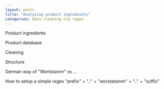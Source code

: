 ```yaml
---
layout: posts
title: "Analyzing product ingredients"
categories: data cleaning nlp regex
---
```


Product ingredients 

Product database

Cleaning


Structure

German way of "Wortstamm" vs ...

How to setup a simple regex "prefix" + ".." + "worstatamm" + ".." + "suffix"